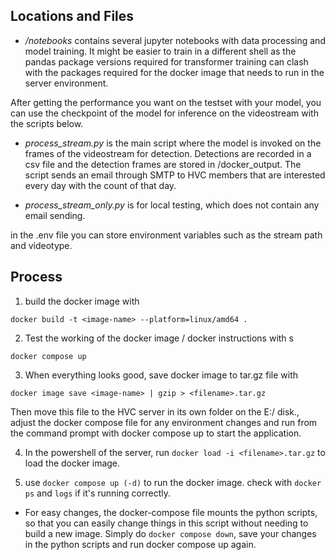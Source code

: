 ## Locations and Files
- _/notebooks_ contains several jupyter notebooks with data processing and model training. It might be easier to train in a different shell as the pandas package versions required for transformer training can clash with the packages required for the docker image that needs to run in the server environment.

After getting the performance you want on the testset with your model, you can use the checkpoint of the model for inference on the videostream with the scripts below.

- _process_stream.py_ is the main script where the model is invoked on the frames of the videostream for detection. Detections are recorded in a csv file and the detection frames are stored in /docker_output. The script sends an email through SMTP to HVC members that are interested every day with the count of that day. 

- _process_stream_only.py_ is for local testing, which does not contain any email sending. 

in the .env file you can store environment variables such as the stream path and videotype. 


## Process
1. build the docker image with

`docker build -t <image-name> --platform=linux/amd64 .`

2. Test the working of the docker image / docker instructions with s

`docker compose up`

3. When everything looks good, save docker image to tar.gz file with 

`docker image save <image-name> | gzip > <filename>.tar.gz`

Then move this file to the HVC server in its own folder on the E:/ disk., adjust the docker compose file for any environment changes and run from the command prompt with docker compose up to start the application. 

4.  In the powershell of the server, run 
`docker load -i <filename>.tar.gz` 
to load the docker image. 

5. use `docker compose up (-d)` to run the docker image. check with `docker ps` and `logs` if it's running correctly.

* For easy changes, the docker-compose file mounts the python scripts, so that you can easily change things in this script without needing to build a new image. Simply do `docker compose down`, save your changes in the python scripts and run docker compose up again. 

